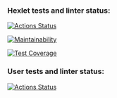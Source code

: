 ### Hexlet tests and linter status:
[![Actions Status](https://github.com/setov/php-project-lvl2/workflows/hexlet-check/badge.svg)](https://github.com/setov/php-project-lvl2/actions)

[![Maintainability](https://api.codeclimate.com/v1/badges/76bf17c640ead7f1424a/maintainability)](https://codeclimate.com/github/setov/php-dif-calc-project-lvl2/maintainability)

[![Test Coverage](https://api.codeclimate.com/v1/badges/76bf17c640ead7f1424a/test_coverage)](https://codeclimate.com/github/setov/php-dif-calc-project-lvl2/test_coverage)

### User tests and linter status:
[![Actions Status](https://github.com/setov/php-dif-calc-project-lvl2/workflows/user-check/badge.svg)](https://github.com/setov/php-project-lvl2/actions)
